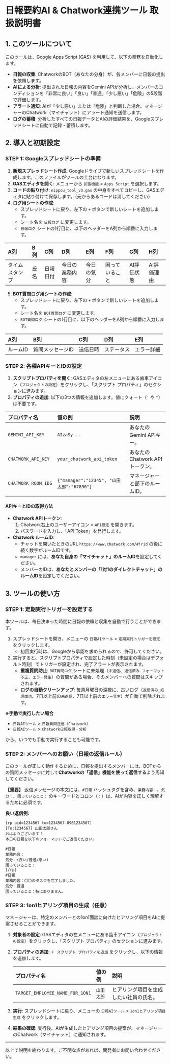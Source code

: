 # 日報要約AI & Chatwork連携ツール 取扱説明書

## 1. このツールについて

このツールは、Google Apps Script (GAS) を利用して、以下の業務を自動化します。

-   **日報の収集**: ChatworkのBOT（あなたの分身）が、各メンバーに日報の提出を依頼します。
-   **AIによる分析**: 提出された日報の内容をGemini APIが分析し、メンバーのコンディションを「非常に良い」「良い」「普通」「少し悪い」「危険」の5段階で評価します。
-   **アラート通知**: AIが「少し悪い」または「危険」と判断した場合、マネージャーのChatwork（マイチャット）にアラート通知を送信します。
-   **ログの蓄積**: 分析したすべての日報データとAIの評価結果を、Googleスプレッドシートに自動で記録・蓄積します。

## 2. 導入と初期設定

### STEP 1: Googleスプレッドシートの準備

1.  **新規スプレッドシート作成**: Googleドライブで新しいスプレッドシートを作成します。このファイルがツールの土台になります。
2.  **GASエディタを開く**: メニューから `拡張機能` > `Apps Script` を選択します。
3.  **コードの貼り付け**: `nippou_tool_v3.gas` の中身をすべてコピーし、GASエディタに貼り付けて保存します。（元からあるコードは消してください）
4.  **ログ用シートの作成**:
    -   スプレッドシートに戻り、左下の `+` ボタンで新しいシートを追加します。
    -   シート名を `日報ログ` に変更します。
    -   `日報ログ` シートの1行目に、以下のヘッダーをA列から順番に入力します。

| A列 | B列 | C列 | D列 | E列 | F列 | G列 | H列 |
| :--- | :--- | :--- | :--- | :--- | :--- | :--- | :--- |
| タイムスタンプ | 氏名 | 日報日付 | 今日の業務内容 | 今日の気分 | 困っていること | AI評価状態 | AI評価理由 |

5.  **BOT質問ログ用シートの作成**:
    -   スプレッドシートに戻り、左下の `+` ボタンで新しいシートを追加します。
    -   シート名を `BOT質問ログ` に変更します。
    -   `BOT質問ログ` シートの1行目に、以下のヘッダーをA列から順番に入力します。

| A列 | B列 | C列 | D列 | E列 |
| :--- | :--- | :--- | :--- | :--- |
| ルームID | 質問メッセージID | 送信日時 | ステータス | エラー詳細 |

### STEP 2: 各種APIキーとIDの設定

1.  **スクリプトプロパティを開く**: GASエディタの左メニューにある歯車アイコン（`プロジェクトの設定`）をクリックし、「スクリプト プロパティ」のセクションに進みます。
2.  **プロパティの追加**: 以下の3つの情報を追加します。値にクォート（`'` や `"`）は不要です。

| プロパティ名 | 値の例 | 説明 |
| :--- | :--- | :--- |
| `GEMINI_API_KEY` | `AIzaSy...` | あなたのGemini APIキー。 |
| `CHATWORK_API_KEY` | `your_chatwork_api_token` | あなたのChatwork APIトークン。 |
| `CHATWORK_ROOM_IDS` | `{"manager":"12345", "山田太郎":"67890"}` | マネージャーと部下のルームID。 |

#### APIキーとIDの取得方法

-   **Chatwork APIトークン**:
    1.  Chatwork右上のユーザーアイコン > `API設定` を開きます。
    2.  パスワードを入力し、「API Token」を発行します。
-   **Chatwork ルームID**:
    -   チャットを開いたときのURL `https://www.chatwork.com/#!rid` の後に続く数字がルームIDです。
    -   `manager` には、**あなた自身の「マイチャット」のルームID**を設定してください。
    -   メンバーのIDは、**あなたとメンバーの「1対1のダイレクトチャット」のルームID**を設定してください。

## 3. ツールの使い方

### STEP 1: 定期実行トリガーを設定する

本ツールは、毎日決まった時間に日報の依頼と収集を自動で行うことができます。

1.  スプレッドシートを開き、メニューの `日報AIツール` > `定期実行トリガーを設定` をクリックします。
    -   初回実行時は、Googleから承認を求められるので、許可してください。
2.  実行すると、スクリプトプロパティで設定した時刻（未設定の場合はデフォルト時刻）でトリガーが設定され、完了アラートが表示されます。
    -   **重複質問防止**: `BOT質問ログ` シートに未処理（`未返信`、`返信済み_フォーマット不正`、`エラー発生`）の質問がある場合、そのメンバーへの質問はスキップされます。
    -   **ログの自動クリーンアップ**: 毎週月曜日の深夜に、古いログ（`返信済み_処理成功`、7日以上前の`未返信`、7日以上前の`エラー発生`）が自動で削除されます。

**※手動で実行したい場合**
-   `日報AIツール` > `日報質問送信（Chatwork）`
-   `日報AIツール` > `Chatwork日報取得・分析`

から、いつでも手動で実行することも可能です。

### STEP 2: メンバーへのお願い（日報の返信ルール）

このツールが正しく動作するために、日報を提出するメンバーには、BOTからの質問メッセージに対して**Chatworkの「返信」機能を使って返信する**よう周知してください。

**【重要】** 返信メッセージの本文には、`#日報` ハッシュタグを含め、`業務内容：`、`気分：`、`困っていること：` のキーワードとコロン（`：`）は、AIが内容を正しく理解するために必須です。

**良い返信例:**
```
[rp aid=1234567 to=1234567-8901234567]
[To:1234567] 山田太郎さん
おはようございます！
本日の日報を以下のフォーマットでご返信ください。

#日報
業務内容：
気分：(良い/普通/悪い)
困っていること：
[/rp]
#日報
業務内容：〇〇のタスクを完了しました。
気分：普通
困っていること：特にありません。
```

### STEP 3: 1on1ヒアリング項目の生成（任意）

マネージャーは、特定のメンバーとの1on1面談に向けたヒアリング項目をAIに提案させることができます。

1.  **対象者の設定**: GASエディタの左メニューにある歯車アイコン（`プロジェクトの設定`）をクリックし、「スクリプト プロパティ」のセクションに進みます。
2.  **プロパティの追加**: `＋ スクリプト プロパティを追加` をクリックし、以下の情報を追加します。

    | プロパティ名 | 値の例 | 説明 |
    | :--- | :--- | :--- |
    | `TARGET_EMPLOYEE_NAME_FOR_1ON1` | `山田太郎` | ヒアリング項目を生成したい社員の氏名。 |

3.  **実行**: スプレッドシートに戻り、メニューの `日報AIツール` > `1on1ヒアリング項目生成` をクリックします。
4.  **結果の確認**: 実行後、AIが生成したヒアリング項目の提案が、マネージャーのChatwork（マイチャット）に通知されます。

---
以上で説明を終わります。ご不明な点があれば、開発者にお問い合わせください。
